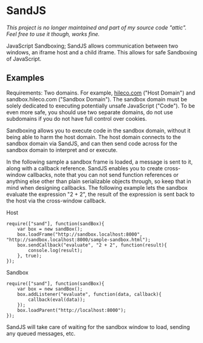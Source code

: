 # SandJS

_This project is no longer maintained and part of my source code "attic". Feel free to use it though, works fine._

JavaScript Sandboxing; SandJS allows communication between two windows, an iframe host and a child iframe. This allows for safe Sandboxing of JavaScript.

## Examples

Requirements: Two domains. For example, [hileco.com](http://hileco.com) ("Host Domain") and sandbox.hileco.com ("Sandbox Domain"). The sandbox domain must be solely dedicated to executing potentially unsafe JavaScript ("Code"). To be even more safe, you should use two separate domains, do not use subdomains if you do not have full control over cookies.

Sandboxing allows you to execute code in the sandbox domain, without it being able to harm the host domain. The host domain connects to the sandbox domain via SandJS, and can then send code across for the sandbox domain to interpret and or execute.

In the following sample a sandbox frame is loaded, a message is sent to it, along with a callback reference. SandJS enables you to create cross-window callbacks, note that you can not send function references or anything else other than plain serializable objects through, so keep that in mind when designing callbacks. The following example lets the sandbox evaluate the expression "2 + 2", the result of the expression is sent back to the host via the cross-window callback.

Host

    require(["sand"], function(sandBox){
        var box = new sandBox();
        box.loadFrame("http://sandbox.localhost:8000", "http://sandbox.localhost:8000/sample-sandbox.html");
        box.sendCallback("evaluate", "2 + 2", function(result){
            console.log(result);
        }, true);
    });

Sandbox

    require(["sand"], function(sandBox){
        var box = new sandBox();
        box.addListener("evaluate", function(data, callback){
            callback(eval(data));
        });
        box.loadParent("http://localhost:8000");
    });

SandJS will take care of waiting for the sandbox window to load, sending any queued messages, etc.
